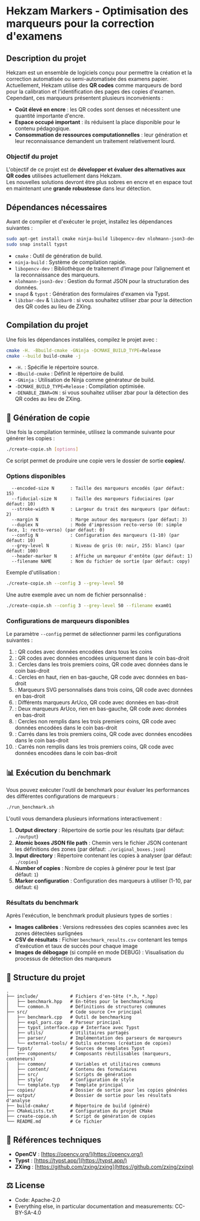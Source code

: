 # Hekzam Markers - Optimisation des marqueurs pour la correction d'examens

## Description du projet

Hekzam est un ensemble de logiciels conçu pour permettre la création et la correction automatisée ou semi-automatisée des examens papier.  
Actuellement, Hekzam utilise des **QR codes** comme marqueurs de bord pour la calibration et l'identification des pages des copies d'examen. Cependant, ces marqueurs présentent plusieurs inconvénients :

- **Coût élevé en encre** : les QR codes sont denses et nécessitent une quantité importante d'encre.
- **Espace occupé important** : ils réduisent la place disponible pour le contenu pédagogique.
- **Consommation de ressources computationnelles** : leur génération et leur reconnaissance demandent un traitement relativement lourd.

### Objectif du projet

L'objectif de ce projet est de **développer et évaluer des alternatives aux QR codes** utilisées actuellement dans Hekzam.  
Les nouvelles solutions devront être plus sobres en encre et en espace tout en maintenant une **grande robustesse** dans leur détection.

## Dépendances nécessaires

Avant de compiler et d'exécuter le projet, installez les dépendances suivantes :

```sh
sudo apt-get install cmake ninja-build libopencv-dev nlohmann-json3-dev snapd
sudo snap install typst
```

- `cmake` : Outil de génération de build.
- `ninja-build` : Système de compilation rapide.
- `libopencv-dev` : Bibliothèque de traitement d’image pour l’alignement et la reconnaissance des marqueurs.
- `nlohmann-json3-dev` : Gestion du format JSON pour la structuration des données.
- `snapd` & `typst` : Génération des formulaires d'examen via Typst.
- `libzbar-dev` & `libzbar0` : si vous souhaitez utiliser zbar pour la détection des QR codes au lieu de ZXing.

## Compilation du projet

Une fois les dépendances installées, compilez le projet avec :

```sh
cmake -H. -Bbuild-cmake -GNinja -DCMAKE_BUILD_TYPE=Release
cmake --build build-cmake -j
```

- `-H.` : Spécifie le répertoire source.
- `-Bbuild-cmake` : Définit le répertoire de build.
- `-GNinja` : Utilisation de Ninja comme générateur de build.
- `-DCMAKE_BUILD_TYPE=Release` : Compilation optimisée.
- `-DENABLE_ZBAR=ON` : si vous souhaitez utiliser zbar pour la détection des QR codes au lieu de ZXing.

## 📄 Génération de copie

Une fois la compilation terminée, utilisez la commande suivante pour générer les copies :

```sh
./create-copie.sh [options]
```

Ce script permet de produire une copie vers le dossier de sortie **copies/**.

### Options disponibles

```
  --encoded-size N      : Taille des marqueurs encodés (par défaut: 15)
  --fiducial-size N     : Taille des marqueurs fiduciaires (par défaut: 10)
  --stroke-width N      : Largeur du trait des marqueurs (par défaut: 2)
  --margin N            : Marge autour des marqueurs (par défaut: 3)
  --duplex N            : Mode d'impression recto-verso (0: simple face, 1: recto-verso) (par défaut: 0)
  --config N            : Configuration des marqueurs (1-10) (par défaut: 10)
  --grey-level N        : Niveau de gris (0: noir, 255: blanc) (par défaut: 100)
  --header-marker N     : Affiche un marqueur d'entête (par défaut: 1)
  --filename NAME       : Nom du fichier de sortie (par défaut: copy)
```

Exemple d'utilisation :
```sh
./create-copie.sh --config 3 --grey-level 50
```

Une autre exemple avec un nom de fichier personnalisé :
```sh
./create-copie.sh --config 3 --grey-level 50 --filename exam01
```

### Configurations de marqueurs disponibles

Le paramètre `--config` permet de sélectionner parmi les configurations suivantes :

1.  : QR codes avec données encodées dans tous les coins
2.  : QR codes avec données encodées uniquement dans le coin bas-droit
3.  : Cercles dans les trois premiers coins, QR code avec données dans le coin bas-droit
4.  : Cercles en haut, rien en bas-gauche, QR code avec données en bas-droit
5.  : Marqueurs SVG personnalisés dans trois coins, QR code avec données en bas-droit
6.  : Différents marqueurs ArUco, QR code avec données en bas-droit
7.  : Deux marqueurs ArUco, rien en bas-gauche, QR code avec données en bas-droit
8.  : Cercles non remplis dans les trois premiers coins, QR code avec données encodées dans le coin bas-droit
9.  : Carrés dans les trois premiers coins, QR code avec données encodées dans le coin bas-droit
10. : Carrés non remplis dans les trois premiers coins, QR code avec données encodées dans le coin bas-droit

## 📊 Exécution du benchmark

Vous pouvez exécuter l'outil de benchmark pour évaluer les performances des différentes configurations de marqueurs :

```sh
./run_benchmark.sh
```

L'outil vous demandera plusieurs informations interactivement :

1. **Output directory** : Répertoire de sortie pour les résultats (par défaut: `./output`)
2. **Atomic boxes JSON file path** : Chemin vers le fichier JSON contenant les définitions des zones (par défaut: `./original_boxes.json`)
3. **Input directory** : Répertoire contenant les copies à analyser (par défaut: `./copies`)
4. **Number of copies** : Nombre de copies à générer pour le test (par défaut: `1`)
5. **Marker configuration** : Configuration des marqueurs à utiliser (1-10, par défaut: `6`)

### Résultats du benchmark

Après l'exécution, le benchmark produit plusieurs types de sorties :

- **Images calibrées** : Versions redressées des copies scannées avec les zones détectées surlignées
- **CSV de résultats** : Fichier `benchmark_results.csv` contenant les temps d'exécution et taux de succès pour chaque image
- **Images de débogage** (si compilé en mode DEBUG) : Visualisation du processus de détection des marqueurs

## 📂 Structure du projet

```
.
├── include/            # Fichiers d'en-tête (*.h, *.hpp)
│   ├── benchmark.hpp   # En-têtes pour le benchmarking
│   └── common.h        # Définitions de structures communes
├── src/                # Code source C++ principal
│   ├── benchmark.cpp   # Outil de benchmarking
│   ├── expl_pars.cpp   # Parseur principal
│   ├── typst_interface.cpp # Interface avec Typst
│   ├── utils/          # Utilitaires partagés
│   ├── parser/         # Implémentation des parseurs de marqueurs
│   └── external-tools/ # Outils externes (création de copies)
├── typst/              # Sources de templates Typst
│   ├── components/     # Composants réutilisables (marqueurs, conteneurs)
│   ├── common/         # Variables et utilitaires communs
│   ├── content/        # Contenu des formulaires
│   ├── src/            # Scripts de génération
│   ├── style/          # Configuration de style
│   └── template.typ    # Template principal
├── copies/             # Dossier de sortie pour les copies générées
├── output/             # Dossier de sortie pour les résultats d'analyse
├── build-cmake/        # Répertoire de build (généré)
├── CMakeLists.txt      # Configuration du projet CMake
├── create-copie.sh     # Script de génération de copies
└── README.md           # Ce fichier
```

## 📖 Références techniques

- **OpenCV** : [https://opencv.org/](https://opencv.org/)
- **Typst** : [https://typst.app/](https://typst.app/)
- **ZXing** : [https://github.com/zxing/zxing](https://github.com/zxing/zxing)

## ⚖️ License

- Code: Apache-2.0
- Everything else, in particular documentation and measurements: CC-BY-SA-4.0
